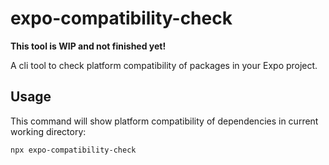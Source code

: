 # expo-compatibility-check

**This tool is WIP and not finished yet!**

A cli tool to check platform compatibility of packages in your Expo project.

## Usage
This command will show platform compatibility of dependencies in current working directory:
```bash
npx expo-compatibility-check
```